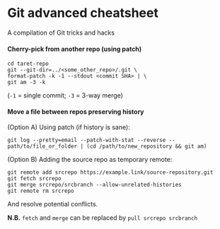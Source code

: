 # Git advanced cheatsheet
A compilation of Git tricks and hacks

#### Cherry-pick from another repo (using patch)

```shell script
cd taret-repo
git --git-dir=../<some_other_repo>/.git \
format-patch -k -1 --stdout <commit SHA> | \
git am -3 -k
```

(`-1` = single commit; `-3` = 3-way merge)

#### Move a file between repos preserving history

(Option A) Using patch (if history is sane):
```shell script
git log --pretty=email --patch-with-stat --reverse -- path/to/file_or_folder | (cd /path/to/new_repository && git am)
```

(Option B) Adding the source repo as temporary remote:
```shell script
git remote add srcrepo https://example.link/source-repository.git
git fetch srcrepo
git merge srcrepo/srcbranch --allow-unrelated-histories
git remote rm srcrepo
```
And resolve potential conflicts.

**N.B.** `fetch` and `merge` can be replaced by `pull srcrepo srcbranch`



